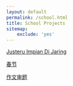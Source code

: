 ```yaml
---
layout: default
permalink: /school.html
title: School Projects
sitemap:
    exclude: 'yes'
---
```


<a href="https://docs.google.com/presentation/d/1UBO0hffYJhRzaPREtlgtgmfI0vayQobcDvE6LJv2HhE/edit?usp=sharing" target="_blank">Justeru Impian Di Jaring</a>

<a href="https://docs.google.com/presentation/d/1aWXXqM4oHvFzUkZXYBAmAVanSz_VENDZ0ihETvWFLd0/edit?usp=sharing" target="_blank">春节</a>

<a href="https://docs.google.com/document/d/1hxmFa2yTimex9Fr9ukyHJv3j26gCp6ejZhvgTthfLdU/edit?usp=sharing" target="_blank">作文审题</a>
